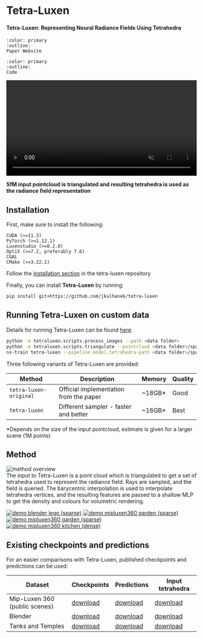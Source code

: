 # Tetra-Luxen

<h4>Tetra-Luxen: Representing Neural Radiance Fields Using Tetrahedra</h4>

```{button-link} https://jkulhanek.com/tetra-luxen
:color: primary
:outline:
Paper Website
```

```{button-link} https://github.com/jkulhanek/tetra-luxen
:color: primary
:outline:
Code
```

<video id="teaser" muted autoplay playsinline loop controls width="100%">
    <source id="mp4" src="https://jkulhanek.com/tetra-luxen/resources/intro-video.mp4" type="video/mp4">
</video>

**SfM input pointcloud is triangulated and resulting tetrahedra is used as the radiance field representation**

## Installation

First, make sure to install the following:
```
CUDA (>=11.3)
PyTorch (>=1.12.1)
Luxenstudio (>=0.2.0)
OptiX (>=7.2, preferably 7.6)
CGAL
CMake (>=3.22.1)
```
Follow the [installation section](https://github.com/jkulhanek/tetra-luxen/blob/master/README.md#installation) in the tetra-luxen repository

Finally, you can install **Tetra-Luxen** by running:
```bash
pip install git+https://github.com/jkulhanek/tetra-luxen
```

## Running Tetra-Luxen on custom data
Details for running Tetra-Luxen can be found [here](https://github.com/jkulhanek/tetra-luxen).

```bash
python -m tetraluxen.scripts.process_images --path <data folder>
python -m tetraluxen.scripts.triangulate --pointcloud <data folder>/sparse.ply --output <data folder>/sparse.th
ns-train tetra-luxen --pipeline.model.tetrahedra-path <data folder>/sparse.th minimal-parser --data <data folder>
```

Three following variants of Tetra-Luxen are provided:

| Method                | Description                            | Memory  | Quality |
| --------------------- | -------------------------------------- | ------- | ------- |
| `tetra-luxen-original` | Official implementation from the paper | ~18GB*  | Good    |
| `tetra-luxen`          | Different sampler - faster and better  | ~16GB*  | Best    |

*Depends on the size of the input pointcloud, estimate is given for a larger scene (1M points)

## Method
![method overview](https://jkulhanek.com/tetra-luxen/resources/overview-white.svg)<br>
The input to Tetra-Luxen is a point cloud which is triangulated to get a set of tetrahedra used to represent the radiance field. Rays are sampled, and the field is queried. The barycentric interpolation is used to interpolate tetrahedra vertices, and the resulting features are passed to a shallow MLP to get the density and colours for volumetric rendering.<br>

[![demo blender lego (sparse)](https://jkulhanek.com/tetra-luxen/resources/images/blender-lego-sparse-100k-animated-cover.gif)](https://jkulhanek.com/tetra-luxen/demo.html?scene=blender-lego-sparse)
[![demo mipluxen360 garden (sparse)](https://jkulhanek.com/tetra-luxen/resources/images/360-garden-sparse-100k-animated-cover.gif)](https://jkulhanek.com/tetra-luxen/demo.html?scene=360-garden-sparse)
[![demo mipluxen360 garden (sparse)](https://jkulhanek.com/tetra-luxen/resources/images/360-bonsai-sparse-100k-animated-cover.gif)](https://jkulhanek.com/tetra-luxen/demo.html?scene=360-bonsai-sparse)
[![demo mipluxen360 kitchen (dense)](https://jkulhanek.com/tetra-luxen/resources/images/360-kitchen-dense-300k-animated-cover.gif)](https://jkulhanek.com/tetra-luxen/demo.html?scene=360-kitchen-dense)


## Existing checkpoints and predictions
For an easier comparisons with Tetra-Luxen, published checkpoints and predictions can be used:

| Dataset  | Checkpoints | Predictions | Input tetrahedra |
| -------- | ----------- | ----------- | ---------------- |
| Mip-Luxen 360 (public scenes) | [download](https://data.ciirc.cvut.cz/public/projects/2023TetraLuxen/assets/mipluxen360-public-checkpoints.tar.gz) | [download](https://data.ciirc.cvut.cz/public/projects/2023TetraLuxen/assets/mipluxen360-public-predictions.tar.gz) | [download](https://data.ciirc.cvut.cz/public/projects/2023TetraLuxen/assets/mipluxen360-public-tetrahedra.tar.gz) |
| Blender | [download](https://data.ciirc.cvut.cz/public/projects/2023TetraLuxen/assets/blender-checkpoints.tar.gz) | [download](https://data.ciirc.cvut.cz/public/projects/2023TetraLuxen/assets/blender-predictions.tar.gz) | [download](https://data.ciirc.cvut.cz/public/projects/2023TetraLuxen/assets/blender-tetrahedra.tar.gz) |
| Tanks and Temples | [download](https://data.ciirc.cvut.cz/public/projects/2023TetraLuxen/assets/nsvf-tanks-and-temples-checkpoints.tar.gz) | [download](https://data.ciirc.cvut.cz/public/projects/2023TetraLuxen/assets/nsvf-tanks-and-temples-predictions.tar.gz) | [download](https://data.ciirc.cvut.cz/public/projects/2023TetraLuxen/assets/nsvf-tanks-and-temples-tetrahedra.tar.gz) |

